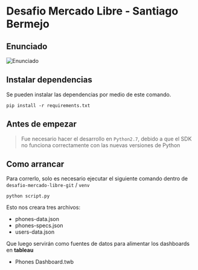 # Desafio Mercado Libre - Santiago Bermejo

## Enunciado
![Enunciado](https://i.imgur.com/gzYWHs3.jpg)

## Instalar dependencias
Se pueden instalar las dependencias por medio de este comando.
```
pip install -r requirements.txt
```
## Antes de empezar
> Fue necesario hacer el desarrollo en `Python2.7`, debido a que el SDK no funciona correctamente con las nuevas versiones de Python

## Como arrancar
Para correrlo, solo es necesario ejecutar el siguiente comando dentro de `desafio-mercado-libre-git` / `venv`
```
python script.py
```

Esto nos creara tres archivos:
- phones-data.json
- phones-specs.json
- users-data.json

Que luego servirán como fuentes de datos para alimentar los dashboards en **tableau**
- Phones Dashboard.twb
